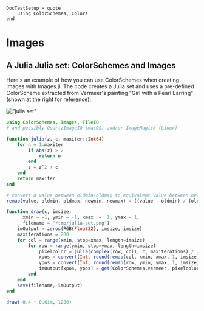 ```@meta
DocTestSetup = quote
    using ColorSchemes, Colors
end
```
# Images

## A Julia Julia set: ColorSchemes and Images

Here's an example of how you can use ColorSchemes when creating images with Images.jl. The code creates a Julia set and uses a pre-defined ColorScheme extracted from Vermeer's painting "Girl with a Pearl Earring" (shown at the right for reference).

!["julia set"](assets/figures/julia-set-with-girl-pearl-vermeer.jpg)

```julia
using ColorSchemes, Images, FileIO
# and possibly QuartzImageIO (macOS) and/or ImageMagick (Linux)

function julia(z, c, maxiter::Int64)
    for n = 1:maxiter
        if abs(z) > 2
            return n
        end
        z = z^2 + c
    end
    return maxiter
end

# convert a value between oldmin/oldmax to equivalent value between newmin/newmax
remap(value, oldmin, oldmax, newmin, newmax) = ((value - oldmin) / (oldmax - oldmin)) * (newmax - newmin) + newmin

function draw(c, imsize;
      xmin = -1, ymin = -1, xmax  =  1, ymax = 1,
      filename = "/tmp/julia-set.png")
    imOutput = zeros(RGB{Float32}, imsize, imsize)
    maxiterations = 200
    for col = range(xmin, stop=xmax, length=imsize)
        for row = range(ymin, stop=ymax, length=imsize)
            pixelcolor = julia(complex(row, col), c, maxiterations) / 256
            xpos = convert(Int, round(remap(col, xmin, xmax, 1, imsize)))
            ypos = convert(Int, round(remap(row, ymin, ymax, 1, imsize)))
            imOutput[xpos, ypos] = get(ColorSchemes.vermeer, pixelcolor)
        end
    end
    save(filename, imOutput)
end

draw(-0.4 + 0.6im, 1200)
```
